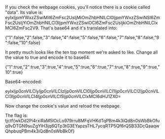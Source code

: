 If you check the webpage cookies, you'll notice there is a cookie called "data". Its value is:
eyIxIjpmYWxzZSwiMiI6ZmFsc2UsIjMiOmZhbHNlLCI0IjpmYWxzZSwiNSI6ZmFsc2UsIjYiOmZhbHNlLCI3IjpmYWxzZSwiOCI6ZmFsc2UsIjkiOmZhbHNlLCIxMCI6ZmFsc2V9. That's base64 and it's translated into:

{"1":false,"2":false,"3":false,"4":false,"5":false,"6":false,"7":false,"8":false,"9":false,"10":false}

It pretty much looks like the ten top moment we're asked to like. Change all the value to true and encode it to base64.

{"1":true,"2":true,"3":true,"4":true,"5":true,"6":true,"7":true,"8":true,"9":true,"10":true}

Base64-encoded:

eyIxIjp0cnVlLCIyIjp0cnVlLCIzIjp0cnVlLCI0Ijp0cnVlLCI1Ijp0cnVlLCI2Ijp0cnVlLCI3Ijp0cnVlLCI4Ijp0cnVlLCI5Ijp0cnVlLCIxMCI6dHJ1ZX0=

Now change the cookie's value and reload the webpage. 

The flag is: tjctf{wkDd2Pi4rxiRaM5lOcLo979rru8MFqVHKdTqPBm4k3iQd8n0sWbBkOfuq9vDTGN9suZgYlH3jq6QTp3tG3EYapzsTHL7ycqRTP5Qf6rQSB33DcQaaqwQhpbuqPBm4k3iQd8n0sWbBkOf}


